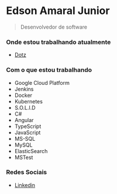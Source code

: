 # Edson Amaral Junior

> Desenvolvedor de software

### Onde estou trabalhando atualmente
- <a href="http://www.dotz.com.br/" target="_blank">Dotz</a>

### Com o que estou trabalhando
* Google Cloud Platform
* Jenkins
* Docker
* Kubernetes
* S.O.L.I.D
* C#
* Angular
* TypeScript
* JavaScript
* MS-SQL
* MySQL
* ElasticSearch
* MSTest

### Redes Sociais
- <a href="https://linkedin.com/in/edsonamaral/" target="_blank">Linkedin</a>
